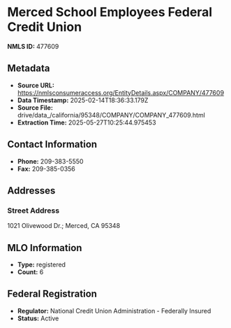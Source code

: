 # Merced School Employees Federal Credit Union

**NMLS ID:** 477609

## Metadata
- **Source URL:** https://nmlsconsumeraccess.org/EntityDetails.aspx/COMPANY/477609
- **Data Timestamp:** 2025-02-14T18:36:33.179Z
- **Source File:** drive/data_/california/95348/COMPANY/COMPANY_477609.html
- **Extraction Time:** 2025-05-27T10:25:44.975453

## Contact Information
- **Phone:** 209-383-5550
- **Fax:** 209-385-0356

## Addresses
### Street Address
1021 Olivewood Dr.; Merced, CA 95348

## MLO Information
- **Type:** registered
- **Count:** 6

## Federal Registration
- **Regulator:** National Credit Union Administration - Federally Insured
- **Status:** Active
